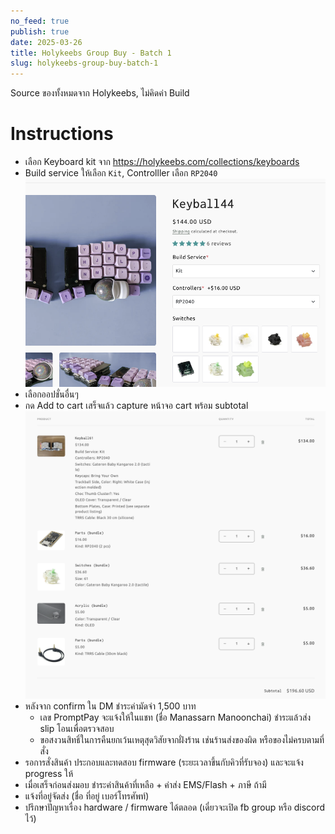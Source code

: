 ```yaml
---
no_feed: true
publish: true
date: 2025-03-26
title: Holykeebs Group Buy - Batch 1
slug: holykeebs-group-buy-batch-1
---
```

Source ของทั้งหมดจาก Holykeebs, ไม่คิดค่า Build
# Instructions
- เลือก Keyboard kit จาก https://holykeebs.com/collections/keyboards
- Build service ให้เลือก `Kit`, Controlller เลือก `RP2040`
![](attachments/holykeebs-group-buy-batch-1-image-1.png)
- เลือกออปชั่นอื่นๆ
- กด Add to cart เสร็จแล้ว capture หน้าจอ cart พร้อม subtotal
![](attachments/holykeebs-group-buy-batch-1-image-2.png)
- หลังจาก confirm ใน DM ชำระค่ามัดจำ 1,500 บาท
    - เลข PromptPay จะแจ้งให้ในแชท (ชื่อ Manassarn Manoonchai) ชำระแล้วส่ง slip โอนเพื่อตรวจสอบ
    - ขอสงวนสิทธิ์ในการคืนยกเว้นเหตุสุดวิสัยจากฝั่งร้าน เช่นร้านส่งของผิด หรือของไม่ครบตามที่สั่ง
- รอการสั่งสินค้า ประกอบและทดสอบ firmware (ระยะเวลาขึ้นกับคิวที่รับจอง) และจะแจ้ง progress ให้
- เมื่อเสร็จก่อนส่งมอบ ชำระค่าสินค้าที่เหลือ + ค่าส่ง EMS/Flash + ภาษี ถ้ามี
- แจ้งที่อยู่จัดส่ง (ชื่อ ที่อยู่ เบอร์โทรศัพท์)
- ปรึกษาปัญหาเรื่อง hardware / firmware ได้ตลอด (เดี๋ยวจะเปิด fb group หรือ discord ไว้)